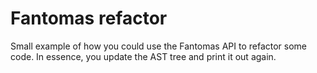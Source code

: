 # Fantomas refactor

Small example of how you could use the Fantomas API to refactor some code.
In essence, you update the AST tree and print it out again.